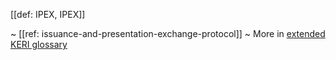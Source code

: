 [[def: IPEX, IPEX]]

~ [[ref: issuance-and-presentation-exchange-protocol]]
~ More in <a href="https://weboftrust.github.io/WOT-terms/docs/glossary/IPEX">extended KERI glossary</a>
